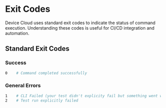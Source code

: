# Exit Codes

Device Cloud uses standard exit codes to indicate the status of command execution. Understanding these codes is useful for CI/CD integration and automation.

## Standard Exit Codes

### Success
```bash
0    # Command completed successfully
```

### General Errors
```bash
1    # CLI Failed (your test didn't explicity fail but something went wrong - e.g. yaml parsing)
2    # Test run explicitly failed
```


